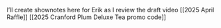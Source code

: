 I’ll create shownotes here for Erik as I review the draft video
[[2025 April Raffle]]
[[2025 Cranford Plum Deluxe Tea promo code]]
